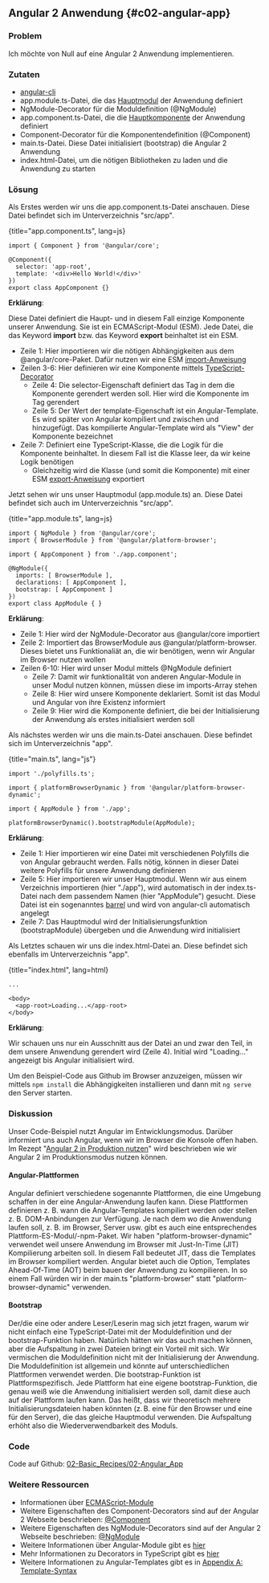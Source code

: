 ## Angular 2 Anwendung {#c02-angular-app}

### Problem

Ich möchte von Null auf eine Angular 2 Anwendung implementieren.

### Zutaten

* [angular-cli](#c02-angular-cli)
* app.module.ts-Datei, die das [Hauptmodul](#gl-main-module) der Anwendung definiert
* NgModule-Decorator für die Moduldefinition (@NgModule)
* app.component.ts-Datei, die die [Hauptkomponente](#gl-main-component) der Anwendung definiert
* Component-Decorator für die Komponentendefinition (@Component)
* main.ts-Datei. Diese Datei initialisiert (bootstrap) die Angular 2 Anwendung
* index.html-Datei, um die nötigen Bibliotheken zu laden und die Anwendung zu starten

### Lösung

Als Erstes werden wir uns die app.component.ts-Datei anschauen. Diese Datei befindet sich im Unterverzeichnis "src/app".

{title="app.component.ts", lang=js}
```
import { Component } from '@angular/core';

@Component({
  selector: 'app-root',
  template: '<div>Hello World!</div>'
})
export class AppComponent {}
```

__Erklärung__:

Diese Datei definiert die Haupt- und in diesem Fall einzige Komponente unserer Anwendung.
Sie ist ein ECMAScript-Modul (ESM).
Jede Datei, die das Keyword __import__ bzw. das Keyword __export__ beinhaltet ist ein ESM.

* Zeile 1: Hier importieren wir die nötigen Abhängigkeiten aus dem @angular/core-Paket. Dafür nutzen wir eine ESM [import-Anweisung](https://developer.mozilla.org/en-US/docs/Web/JavaScript/Reference/Statements/import)
* Zeilen 3-6: Hier definieren wir eine Komponente mittels [TypeScript-Decorator](#gl-decorator)
  * Zeile 4: Die selector-Eigenschaft definiert das Tag in dem die Komponente gerendert werden soll. Hier wird die Komponente im Tag __<app-root>__ gerendert
  * Zeile 5: Der Wert der template-Eigenschaft ist ein Angular-Template. Es wird später von Angular kompiliert und zwischen __<app-root>__ und __</app-root>__ hinzugefügt. Das kompilierte Angular-Template wird als "View" der Komponente bezeichnet
* Zeile 7: Definiert eine TypeScript-Klasse, die die Logik für die Komponente beinhaltet. In diesem Fall ist die Klasse leer, da wir keine Logik benötigen
  * Gleichzeitig wird die Klasse (und somit die Komponente) mit einer ESM [export-Anweisung](https://developer.mozilla.org/en-US/docs/Web/JavaScript/Reference/Statements/export) exportiert


Jetzt sehen wir uns unser Hauptmodul (app.module.ts) an. Diese Datei befindet sich auch im Unterverzeichnis "src/app".

{title="app.module.ts", lang=js}
```
import { NgModule } from '@angular/core';
import { BrowserModule } from '@angular/platform-browser';

import { AppComponent } from './app.component';

@NgModule({
  imports: [ BrowserModule ],
  declarations: [ AppComponent ],
  bootstrap: [ AppComponent ]
})
export class AppModule { }
```

__Erklärung__:

* Zeile 1: Hier wird der NgModule-Decorator aus @angular/core importiert
* Zeile 2: Importiert das BrowserModule aus @angular/platform-browser. Dieses bietet uns Funktionaliät an, die wir benötigen, wenn wir Angular im Browser nutzen wollen
* Zeilen 6-10: Hier wird unser Modul mittels @NgModule definiert
  * Zeile 7: Damit wir funktionalität von anderen Angular-Module in unser Modul nutzen können, müssen diese im imports-Array stehen
  * Zeile 8: Hier wird unsere Komponente deklariert. Somit ist das Modul und Angular von ihre Existenz informiert
  * Zeile 9: Hier wird die Komponente definiert, die bei der Initialisierung der Anwendung als erstes initialisiert werden soll

Als nächstes werden wir uns die main.ts-Datei anschauen. Diese befindet sich im Unterverzeichnis "app".

{title="main.ts", lang="js"}
```
import './polyfills.ts';

import { platformBrowserDynamic } from '@angular/platform-browser-dynamic';

import { AppModule } from './app';

platformBrowserDynamic().bootstrapModule(AppModule);
```

__Erklärung__:

* Zeile 1: Hier importieren wir eine Datei mit verschiedenen Polyfills die von Angular gebraucht werden. Falls nötig, können in dieser Datei weitere Polyfills für unsere Anwendung definieren
* Zeile 5: Hier importieren wir unser Hauptmodul. Wenn wir aus einem Verzeichnis importieren (hier "./app"), wird automatisch in der index.ts-Datei nach dem passendem Namen (hier "AppModule") gesucht. Diese Datei ist ein sogenanntes [barrel](#gl-barrel) und wird von angular-cli automatisch angelegt
* Zeile 7: Das Hauptmodul wird der Initialisierungsfunktion (bootstrapModule) übergeben und die Anwendung wird initialisiert


Als Letztes schauen wir uns die index.html-Datei an. Diese befindet sich ebenfalls im Unterverzeichnis "app".

{title="index.html", lang=html}
```
...

<body>
  <app-root>Loading...</app-root>
</body>
```

__Erklärung__:

Wir schauen uns nur ein Ausschnitt aus der Datei an und zwar den Teil, in dem unsere Anwendung gerendert wird (Zeile 4).
Initial wird "Loading..." angezeigt bis Angular initialisiert wird.

Um den Beispiel-Code aus Github im Browser anzuzeigen, müssen wir mittels `npm install` die Abhängigkeiten installieren und dann mit `ng serve` den Server starten.

### Diskussion

Unser Code-Beispiel nutzt Angular im Entwicklungsmodus.
Darüber informiert uns auch Angular, wenn wir im Browser die Konsole offen haben.
Im Rezept "[Angular 2 in Produktion nutzen](#c02-prod-build)" wird beschrieben wie wir Angular 2 im Produktionsmodus nutzen können.

#### Angular-Plattformen

Angular definiert verschiedene sogenannte Plattformen, die eine Umgebung schaffen in der eine Angular-Anwendung laufen kann.
Diese Plattformen definieren z. B. wann die Angular-Templates kompiliert werden oder stellen z. B. DOM-Anbindungen zur Verfügung.
Je nach dem wo die Anwendung laufen soll, z. B. im Browser, Server usw. gibt es auch eine entsprechendes Plattform-ES-Modul/-npm-Paket.
Wir haben "platform-browser-dynamic" verwendet weil unsere Anwendung im Browser mit Just-In-Time (JIT) Kompilierung arbeiten soll.
In diesem Fall bedeutet JIT, dass die Templates im Browser kompiliert werden.
Angular bietet auch die Option, Templates Ahead-Of-Time (AOT) beim bauen der Anwendung zu kompilieren.
In so einem Fall würden wir in der main.ts "platform-browser" statt "platform-browser-dynamic" verwenden.

#### Bootstrap

Der/die eine oder andere Leser/Leserin mag sich jetzt fragen, warum wir nicht einfach eine TypeScript-Datei mit der Moduldefinition und der bootstrap-Funktion haben.
Natürlich hätten wir das auch machen können, aber die Aufspaltung in zwei Dateien bringt ein Vorteil mit sich.
Wir vermischen die Moduldefinition nicht mit der Initialisierung der Anwendung.
Die Moduldefinition ist allgemein und könnte auf unterschiedlichen Plattformen verwendet werden.
Die bootstrap-Funktion ist Plattformspezifisch.
Jede Plattform hat eine eigene bootstrap-Funktion, die genau weiß wie die Anwendung initialisiert werden soll, damit diese auch auf der Plattform laufen kann.
Das heißt, dass wir theoretisch mehrere Initialisierungsdateien haben könnten (z. B. eine für den Browser und eine für den Server), die das gleiche Hauptmodul verwenden.
Die Aufspaltung erhöht also die Wiederverwendbarkeit des Moduls.

### Code

Code auf Github: [02-Basic\_Recipes/02-Angular\_App](https://github.com/jsperts/angular2_kochbuch_code/tree/master/02-Basic_Recipes/02-Angular_App)

### Weitere Ressourcen

* Informationen über [ECMAScript-Module](http://exploringjs.com/es6/ch_modules.html)
* Weitere Eigenschaften des Component-Decorators sind auf der Angular 2 Webseite beschrieben: [@Component](https://angular.io/docs/ts/latest/api/core/index/Component-decorator.html)
* Weitere Eigenschaften des NgModule-Decorators sind auf der Angular 2 Webseite beschrieben: [@NgModule](https://angular.io/docs/ts/latest/api/core/index/NgModule-interface.html)
* Weitere Informationen über Angular-Module gibt es [hier](https://angular.io/docs/ts/latest/guide/ngmodule.html)
* Mehr Informationen zu Decorators in TypeScript gibt es [hier](https://www.typescriptlang.org/docs/handbook/decorators.html)
* Weitere Informationen zu Angular-Templates gibt es in [Appendix A: Template-Syntax](#appendix-a)

